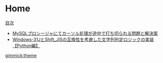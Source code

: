 # Home

[目次]()

- [MySQLプロシージャにてカーソル処理が途中で打ち切られる問題と解決案](%7F/20241206141437.md)
- [Windows-31JとShift_JISの互換性を考慮した文字列判定ロジックの実装【Python編】](%7F/20241220170650.md)

[gimmick:theme](cosmo)
